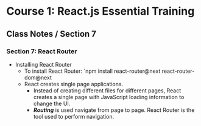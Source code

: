 # Course 1: React.js Essential Training
## Class Notes / Section 7

### Section 7: React Router

- Installing React Router
  - To install React Router: `npm install react-router@next react-router-dom@next
  - React creates single page applications.
    -  Instead of creating different files for different pages, React creates a single page with JavaScript loading information to change the UI.
    -  ___Routing___ is used navigate from page to page. React Router is the tool used to perform navigation.
